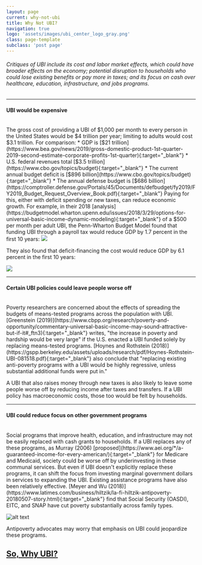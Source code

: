 ```yaml
---
layout: page
current: why-not-ubi
title: Why Not UBI?
navigation: true
logo: 'assets/images/ubi_center_logo_gray.png'
class: page-template
subclass: 'post page'
---
```


###### Critiques of UBI include its cost and labor market effects, which could have broader effects on the economy; potential disruption to households who could lose existing benefits or pay more in taxes; and its focus on cash over healthcare, education, infrastructure, and jobs programs.

---

<h4>UBI would be expensive</h4>
<br>
The gross cost of providing a UBI of $1,000 per month to every person in the United States would be $4 trillion per year; limiting to adults would cost $3.1 trillion. For comparison:
  * GDP is [$21 trillion](https://www.bea.gov/news/2019/gross-domestic-product-1st-quarter-2019-second-estimate-corporate-profits-1st-quarter){:target="_blank"}
  * U.S. federal revenues total [$3.5 trillion](https://www.cbo.gov/topics/budget){:target="_blank"}
  * The current annual budget deficit is [$896 billion](https://www.cbo.gov/topics/budget){:target="_blank"}
  * The annual defense budget is [$686 billion](https://comptroller.defense.gov/Portals/45/Documents/defbudget/fy2019/FY2019_Budget_Request_Overview_Book.pdf){:target="_blank"}
Paying for this, either with deficit spending or new taxes, can reduce economic growth. For example, in their 2018 [analysis](https://budgetmodel.wharton.upenn.edu/issues/2018/3/29/options-for-universal-basic-income-dynamic-modeling){:target="_blank"} of a $500 per month per adult UBI, the Penn-Wharton Budget Model found that funding UBI through a payroll tax would reduce GDP by 1.7 percent in the first 10 years:


<img src="{{site.baseurl}}assets/images/payroll-tax-financed-chart.png" style="max-width:100%">


They also found that deficit-financing the cost would reduce GDP by 6.1 percent in the first 10 years:


<img src="{{site.baseurl}}assets/images/deficit-financed-chart.png" style="max-width:100%">

---
<h4>Certain UBI policies could leave people worse off</h4>
<br>
Poverty researchers are concerned about the effects of spreading the budgets of means-tested programs across the population with UBI. [Greenstein (2019)](https://www.cbpp.org/research/poverty-and-opportunity/commentary-universal-basic-income-may-sound-attractive-but-if-it#_ftn3){:target="_blank"} writes, "the increase in poverty and hardship would be very large" if the U.S. enacted a UBI funded solely by replacing means-tested programs. [Hoynes and Rothstein (2018)](https://gspp.berkeley.edu/assets/uploads/research/pdf/Hoynes-Rothstein-UBI-081518.pdf){:target="_blank"} also conclude that "replacing  existing anti-poverty programs with a UBI would be highly regressive, unless substantial additional funds were put in."

A UBI that also raises money through new taxes is also likely to leave some people worse off by reducing income after taxes and transfers. If a UBI policy has macroeconomic costs, those too would be felt by households.

---
<h4>UBI could reduce focus on other government programs</h4>
<br>
Social programs that improve health, education, and infrastructure may not be easily replaced with cash grants to households. If a UBI replaces any of these programs, as Murray (2006) [proposed](https://www.aei.org/*/a-guaranteed-income-for-every-american/){:target="_blank"} for Medicare and Medicaid, society could be worse off by underinvesting in these communal services. But even if UBI doesn't explicitly replace these programs, it can shift the focus from investing marginal government dollars in services to expanding the UBI.
<!-- murray link broken above -->
Existing assistance programs have also been relatively effective. [Meyer and Wu (2018)](https://www.latimes.com/business/hiltzik/la-fi-hiltzik-antipoverty-20180507-story.html){:target="_blank"} find that Social Security (OASDI), EITC, and SNAP have cut poverty substantially across family types.

![alt text]({{site.baseurl}}assets/images/figure-2a.png)

Antipoverty advocates may worry that emphasis on UBI could jeopardize these programs.

## [So, Why UBI?]({{site.baseurl}}what-is-ubi/why-ubi)